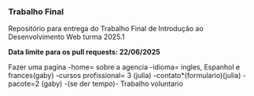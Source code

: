 ### Trabalho Final

Repositório para entrega do Trabalho Final de Introdução ao Desenvolvimento Web turma 2025.1


**Data limite para os pull requests: 22/06/2025**



Fazer uma pagina 
-home= sobre a agencia
-idioma= ingles, Espanhol e frances(gaby)
-cursos profissional= 3 (julia)
-contato*(formulario)(julia)
-pacote=2 (gaby)
-(se der tempo)- Trabalho voluntario
